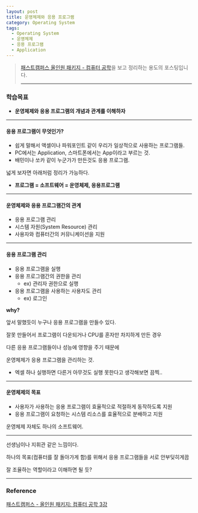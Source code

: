 ```yaml
---
layout: post
title: 운영체제와 응용 프로그램
category: Operating System
tags:
  - Operating System
  - 운영체제
  - 응용 프로그램
  - Application
---
```




>  [패스트캠퍼스 올인원 패키지 - 컴퓨터 공학](https://online.fastcampus.co.kr/courses?query=%EC%BB%B4%ED%93%A8%ED%84%B0+%EA%B3%B5%ED%95%99)을 보고 정리하는 용도의 포스팅입니다.
>
>  ---



### 학습목표

- **운영체제와 응용 프로그램의 개념과 관계를 이해하자**

---

#### 응용 프로그램이 무엇인가? 

- 쉽게 말해서 액셀이나 파워포인트 같이 우리가 일상적으로 사용하는 프로그램들.
- PC에서는 Application, 스마트폰에서는 App이라고 부르는 것.
- 배민이나 쏘카 같이 누군가가 만든것도 응용 프로그램.

넓게 보자면 아래처럼 정리가 가능하다.

- **프로그램 = 소프트웨어 = 운영체제, 응용프로그램**

---

#### 운영체제와 응용 프로그램간의 관계

- 응용 프로그램 관리
- 시스템 자원(System Resource) 관리
- 사용자와 컴퓨터간의 커뮤니케이션을 지원

---

#### 응용 프로그램 관리

- 응용 프로그램을 실행
- 응용 프로그램간의 권한을 관리
  - ex) 관리자 권한으로 실행
- 응용 프로그램을 사용하는 사용자도 관리
  - ex) 로그인

**why?**

앞서 말했듯이 누구나 응용 프로그램을 만들수 있다.

잘못 만들어서 프로그램이 다운되거나 CPU를 혼자만 차지하게 만든 경우

다른 응용 프로그램들이나 성능에 영향을 주기 때문에

운영체제가 응용 프로그램을 관리하는 것.

- 엑셀 하나 실행하면 다른거 아무것도 실행 못한다고 생각해보면 끔찍..

---

#### 운영체제의 목표

- 사용자가 사용하는 응용 프로그램이 효율적으로 적절하게 동작하도록 지원
- 응용 프로그램이 요청하는 시스템 리소스를 효율적으로 분배하고 지원

운영체제 자체도 하나의 소프트웨어.

---

선생님이나 지휘관 같은 느낌이다.

하나의 목표(컴퓨터를 잘 돌아가게 함)를 위해서 응용 프로그램들을 서로 안부딪히게끔

잘 조율하는 역할이라고 이해하면 될 듯?

---

### Reference

[패스트캠퍼스 - 올인원 패키지: 컴퓨터 공학 3강](https://online.fastcampus.co.kr/courses/428668/lectures/6548631)